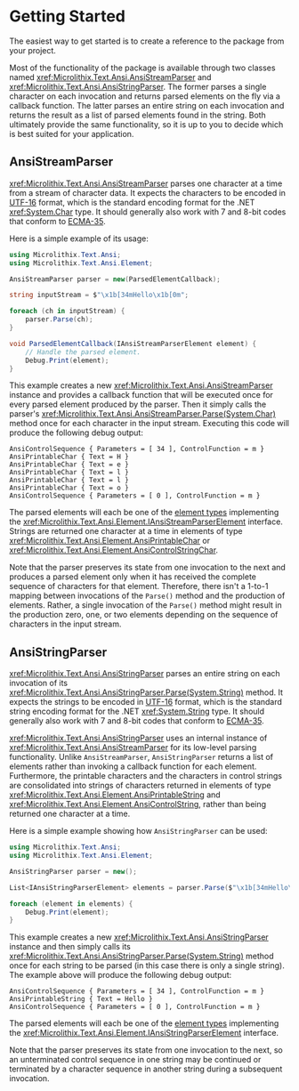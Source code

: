 # Getting Started

The easiest way to get started is to create a reference to the package from your project.

Most of the functionality of the package is available through two classes named <xref:Microlithix.Text.Ansi.AnsiStreamParser> and <xref:Microlithix.Text.Ansi.AnsiStringParser>. The former parses a single character on each invocation and returns parsed elements on the fly via a callback function. The latter parses an entire string on each invocation and returns the result as a list of parsed elements found in the string. Both ultimately provide the same functionality, so it is up to you to decide which is best suited for your application.

## AnsiStreamParser

<xref:Microlithix.Text.Ansi.AnsiStreamParser> parses one character at a time from a stream of character data. It expects the characters to be encoded in [UTF-16](https://en.wikipedia.org/wiki/UTF-16) format, which is the standard encoding format for the .NET <xref:System.Char> type. It should generally also work with 7 and 8-bit codes that conform to [ECMA-35](References.md#ecma-35).

Here is a simple example of its usage:

```csharp
using Microlithix.Text.Ansi;
using Microlithix.Text.Ansi.Element;

AnsiStreamParser parser = new(ParsedElementCallback);

string inputStream = $"\x1b[34mHello\x1b[0m";

foreach (ch in inputStream) {
    parser.Parse(ch);
}

void ParsedElementCallback(IAnsiStreamParserElement element) {
    // Handle the parsed element.
    Debug.Print(element);
}
```

This example creates a new <xref:Microlithix.Text.Ansi.AnsiStreamParser> instance and provides a callback function that will be executed once for every parsed element produced by the parser. Then it simply calls the parser's <xref:Microlithix.Text.Ansi.AnsiStreamParser.Parse(System.Char)> method once for each character in the input stream. Executing this code will produce the following debug output:

```text
AnsiControlSequence { Parameters = [ 34 ], ControlFunction = m }
AnsiPrintableChar { Text = H }
AnsiPrintableChar { Text = e }
AnsiPrintableChar { Text = l }
AnsiPrintableChar { Text = l }
AnsiPrintableChar { Text = o }
AnsiControlSequence { Parameters = [ 0 ], ControlFunction = m }
```

The parsed elements will each be one of the [element types](Elements.md) implementing the <xref:Microlithix.Text.Ansi.Element.IAnsiStreamParserElement> interface. Strings are returned one character at a time in elements of type <xref:Microlithix.Text.Ansi.Element.AnsiPrintableChar> or <xref:Microlithix.Text.Ansi.Element.AnsiControlStringChar>.

Note that the parser preserves its state from one invocation to the next and produces a parsed element only when it has received the complete sequence of characters for that element. Therefore, there isn't a 1-to-1 mapping between invocations of the `Parse()` method and the production of elements. Rather, a single invocation of the `Parse()` method might result in the production zero, one, or two elements depending on the sequence of characters in the input stream.

## AnsiStringParser

<xref:Microlithix.Text.Ansi.AnsiStringParser> parses an entire string on each invocation of its <xref:Microlithix.Text.Ansi.AnsiStringParser.Parse(System.String)> method. It expects the strings to be encoded in [UTF-16](https://en.wikipedia.org/wiki/UTF-16) format, which is the standard string encoding format for the .NET <xref:System.String> type. It should generally also work with 7 and 8-bit codes that conform to [ECMA-35](References.md#ecma-35).

<xref:Microlithix.Text.Ansi.AnsiStringParser> uses an internal instance of <xref:Microlithix.Text.Ansi.AnsiStreamParser> for its low-level parsing functionality. Unlike `AnsiStreamParser`, `AnsiStringParser` returns a list of elements rather than invoking a callback function for each element. Furthermore, the printable characters and the characters in control strings are consolidated into strings of characters returned in elements of type <xref:Microlithix.Text.Ansi.Element.AnsiPrintableString> and <xref:Microlithix.Text.Ansi.Element.AnsiControlString>, rather than being returned one character at a time.

Here is a simple example showing how `AnsiStringParser` can be used:

```csharp
using Microlithix.Text.Ansi;
using Microlithix.Text.Ansi.Element;

AnsiStringParser parser = new();

List<IAnsiStringParserElement> elements = parser.Parse($"\x1b[34mHello\x1b[0m"));

foreach (element in elements) {
    Debug.Print(element);
}
```

This example creates a new <xref:Microlithix.Text.Ansi.AnsiStringParser> instance and then simply calls its <xref:Microlithix.Text.Ansi.AnsiStringParser.Parse(System.String)> method once for each string to be parsed (in this case there is only a single string). The example above will produce the following debug output:

```text
AnsiControlSequence { Parameters = [ 34 ], ControlFunction = m }
AnsiPrintableString { Text = Hello }
AnsiControlSequence { Parameters = [ 0 ], ControlFunction = m }
```

The parsed elements will each be one of the [element types](Elements.md) implementing the <xref:Microlithix.Text.Ansi.Element.IAnsiStringParserElement> interface.

Note that the parser preserves its state from one invocation to the next, so an unterminated control sequence in one string may be continued or terminated by a character sequence in another string during a subsequent invocation.
